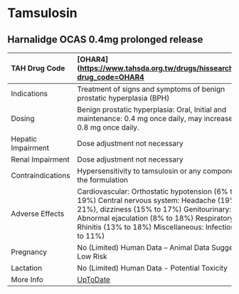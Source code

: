 # Tamsulosin

## Harnalidge OCAS 0.4mg prolonged release

| TAH Drug Code      | [OHAR4](https://www.tahsda.org.tw/drugs/hissearch.php?drug_code=OHAR4                                                                                                                                                                             |
|:-------------------|:--------------------------------------------------------------------------------------------------------------------------------------------------------------------------------------------------------------------------------------------------|
| Indications        | Treatment of signs and symptoms of benign prostatic hyperplasia (BPH)                                                                                                                                                                             |
| Dosing             | Benign prostatic hyperplasia: Oral, Initial and maintenance: 0.4 mg once daily, may increase to 0.8 mg once daily.                                                                                                                                |
| Hepatic Impairment | Dose adjustment not necessary                                                                                                                                                                                                                     |
| Renal Impairment   | Dose adjustment not necessary                                                                                                                                                                                                                     |
| Contraindications  | Hypersensitivity to tamsulosin or any component of the formulation                                                                                                                                                                                |
| Adverse Effects    | Cardiovascular: Orthostatic hypotension (6% to 19%) Central nervous system: Headache (19% to 21%), dizziness (15% to 17%) Genitourinary: Abnormal ejaculation (8% to 18%) Respiratory: Rhinitis (13% to 18%) Miscellaneous: Infection (9% to 11%) |
| Pregnancy          | No (Limited) Human Data – Animal Data Suggest Low Risk                                                                                                                                                                                            |
| Lactation          | No (Limited) Human Data - Potential Toxicity                                                                                                                                                                                                      |
| More Info          | [UpToDate](https://www.uptodate.com/contents/tamsulosin-drug-information)                                                                                                                                                                         |


